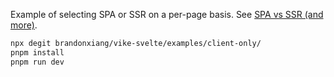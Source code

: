 Example of selecting SPA or SSR on a per-page basis. See
[SPA vs SSR (and more)](https://vike.dev/SPA-vs-SSR).

```bash
npx degit brandonxiang/vike-svelte/examples/client-only/
pnpm install
pnpm run dev
```
